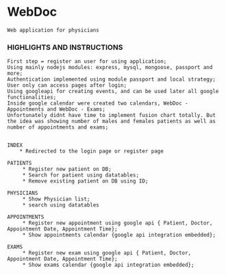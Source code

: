 #  WebDoc
    Web application for physicians


### HIGHLIGHTS AND INSTRUCTIONS
    
    First step = register an user for using application;
    Using mainly nodejs modules: express, mysql, mongoose, passport and more;
    Authentication implemented using module passport and local strategy;
    User only can access pages after login;
    Using googleapi for creating events, and can be used later all google functionalities;
    Inside google calendar were created two calendars, WebDoc - Appointments and WebDoc - Exams;
    Unfortunately didnt have time to implement fusion chart totally. But the idea was showing number of males and females patients as well as number of appointments and exams;
    
    
    INDEX
        * Redirected to the login page or register page
    
    PATIENTS
         * Register new patient on DB;
         * Search for patient using datatables;
         * Remove existing patient on DB using ID;
    
    PHYSICIANS
         * Show Physician list;
         * search using datatables
    
    APPOINTMENTS
         * Register new appointment using google api { Patient, Doctor, Appointment Date, Appointment Time};
         * Show appointments calendar {google api integration embedded};
    
    EXAMS
         * Register new exam using google api { Patient, Doctor, Appointment Date, Appointment Time};
         * Show exams calendar {google api integration embedded};
